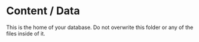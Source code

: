 # Content / Data

This is the home of your database. Do not overwrite this folder or any of the files inside of it.